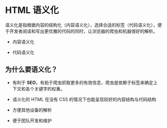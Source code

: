 # HTML 语义化

 语义化是指根据内容的结构化（内容语义化），选择合适的标签（代码语义化），便于开发者阅读和写出更优雅的代码的同时，让浏览器的爬虫和机器很好的解析。

- 内容语义化

- 代码语义化

## 为什么要语义化？

- 有利于 **SEO**，有助于爬虫抓取更多的有效信息，爬虫是依赖于标签来确定上下文和各个关键字的权重。

- 语义化的 HTML 在没有 CSS 的情况下也能呈现较好的内容结构与代码结构

- 方便其他设备的解析

- 便于团队开发和维护
